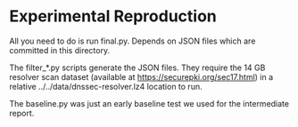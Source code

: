 # Experimental Reproduction

All you need to do is run final.py. Depends on JSON files which are committed in this directory.

The filter_*.py scripts generate the JSON files. They require the 14 GB resolver scan dataset (available at https://securepki.org/sec17.html) in a relative ../../data/dnssec-resolver.lz4 location to run.

The baseline.py was just an early baseline test we used for the intermediate report.